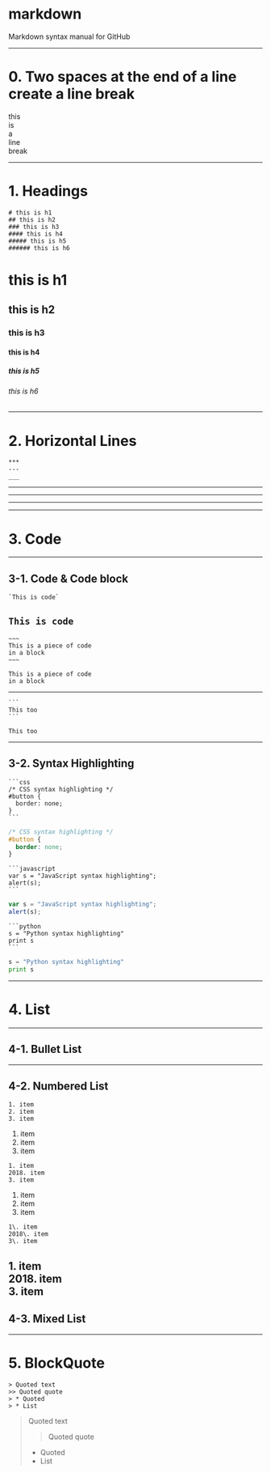 # markdown
Markdown syntax manual for GitHub

*****************************************
# 0. Two spaces at the end of a line create a line break
this  
is  
a  
line  
break

*****************************************
# 1. Headings
```
# this is h1
## this is h2
### this is h3
#### this is h4
##### this is h5
###### this is h6
```
# this is h1
## this is h2
### this is h3
#### this is h4
##### this is h5
###### this is h6

*****************************************
# 2. Horizontal Lines
```
***
---
___
```
***
---
___
  
*****************************************
# 3. Code
-----------------------------------------
## 3-1. Code & Code block
~~~
`This is code`
~~~
`This is code`
-----------------------------------------
```
~~~  
This is a piece of code  
in a block  
~~~
```
~~~
This is a piece of code
in a block
~~~
-----------------------------------------
~~~
```  
This too  
```
~~~
```
This too
```
-----------------------------------------
## 3-2. Syntax Highlighting
~~~
```css
/* CSS syntax highlighting */
#button {
  border: none; 
}
```
~~~
```css
/* CSS syntax highlighting */
#button {
  border: none;
}
```

~~~
```javascript
var s = "JavaScript syntax highlighting";
alert(s);
```
~~~
```javascript
var s = "JavaScript syntax highlighting";
alert(s);
```

~~~
```python
s = "Python syntax highlighting"
print s
```
~~~
```python
s = "Python syntax highlighting"
print s
```

*****************************************
# 4. List
-----------------------------------------
## 4-1. Bullet List
-----------------------------------------
## 4-2. Numbered List
```
1. item
2. item
3. item
```
1. item
2. item
3. item

```
1. item
2018. item
3. item
```
1. item
2018. item
3. item

```
1\. item
2018\. item
3\. item
```
1\. item  
2018\. item  
3\. item  
-----------------------------------------
## 4-3. Mixed List

*****************************************
# 5. BlockQuote
```
> Quoted text
>> Quoted quote
> * Quoted
> * List
```
> Quoted text
>> Quoted quote
> * Quoted
> * List


